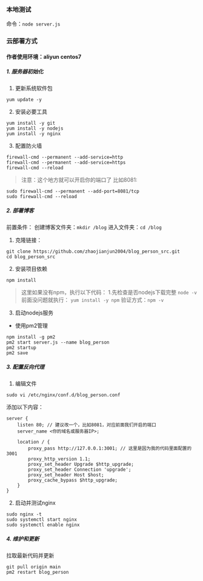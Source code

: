 ### 本地测试
命令：`node server.js`

### 云部署方式
#### 作者使用环境：aliyun centos7
##### 1. 服务器初始化
1. 更新系统软件包
```shell
yum update -y
```
2. 安装必要工具
```shell
yum install -y git
yum install -y nodejs
yum install -y nginx
```
3. 配置防火墙
```shell
firewall-cmd --permanent --add-service=http
firewall-cmd --permanent --add-service=https
firewall-cmd --reload
```
> 注意：这个地方就可以开启你的端口了
> 比如8081:
```shell
sudo firewall-cmd --permanent --add-port=8081/tcp
sudo firewall-cmd --reload
```
##### 2. 部署博客
前置条件：
创建博客文件夹：`mkdir /blog`
进入文件夹：`cd /blog`
1. 克隆链接：
```shell
git clone https://github.com/zhaojianjun2004/blog_person_src.git
cd blog_person_src
```
2. 安装项目依赖
```shell
npm install
```
> 这里如果没有npm，执行以下代码：
> 1.先检查是否nodejs下载完整
> `node -v`
> 前面没问题就执行：
> `yum install -y npm`
> 验证方式：`npm -v`
3. 启动nodejs服务
- 使用pm2管理
```shell
npm install -g pm2
pm2 start server.js --name blog_person
pm2 startup
pm2 save
```
##### 3. 配置反向代理
1. 编辑文件
```shell
sudo vi /etc/nginx/conf.d/blog_person.conf
```
添加以下内容：
```
server {
    listen 80; // 建议改一个，比如8081，对应前面我们开启的端口
    server_name <你的域名或服务器IP>;

    location / {
        proxy_pass http://127.0.0.1:3001; // 这里是因为我的代码里面配置的3001 
        proxy_http_version 1.1;
        proxy_set_header Upgrade $http_upgrade;
        proxy_set_header Connection 'upgrade';
        proxy_set_header Host $host;
        proxy_cache_bypass $http_upgrade;
    }
}
```
2. 启动并测试nginx
```shell
sudo nginx -t
sudo systemctl start nginx
sudo systemctl enable nginx
```

##### 4. 维护和更新
拉取最新代码并更新
```shell
git pull origin main
pm2 restart blog_person
```
